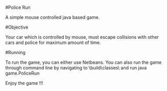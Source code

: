 #Police Run 

A simple mouse controlled java based game. 

#Objective

Your car which is controlled by mouse, must escape collisions with other cars and police for maximum amount of time.

#Running 

To run the game, you can either use Netbeans. You can also run the game through command line by navigating to \build\classes\ and run java game.PoliceRun

Enjoy the game !!! 